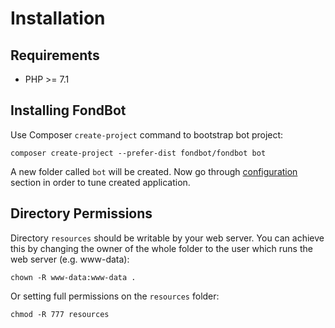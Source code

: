 # Installation

## Requirements
* PHP >= 7.1 

## Installing FondBot
Use Composer `create-project` command to bootstrap bot project:

    composer create-project --prefer-dist fondbot/fondbot bot

A new folder called `bot` will be created. Now go through [configuration](/configuration) section in order to tune created application.
    
## Directory Permissions

Directory `resources` should be writable by your web server. 
You can achieve this by changing the owner of the whole folder to the user which runs the web server (e.g. www-data):

    chown -R www-data:www-data .
    
Or setting full permissions on the `resources` folder:

    chmod -R 777 resources

